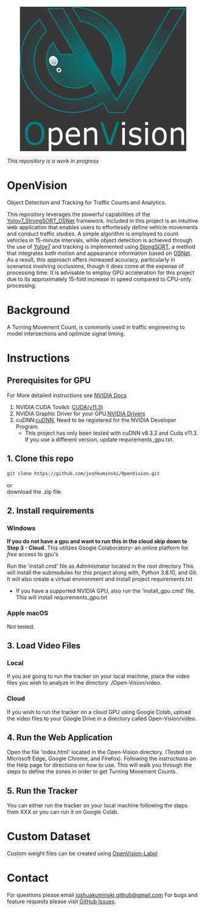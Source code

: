 <p align="center">
  <img src="https://github.com/joshkuminski/OpenVision/blob/main/Open-Vision/static/assets/OpenVisionA.png" alt="OpenVision">
</p>

_This repository is a work in progress_

# OpenVision
Object Detection and Tracking for Traffic Counts and Analytics.

This repository leverages the powerful capabilities of the [Yolov7_StrongSORT_OSNet](https://github.com/mikel-brostrom/Yolov7_StrongSORT_OSNet) 
framework. Included in this project is an intuitive web application that enables users to effortlessly define  vehicle
movements and conduct traffic studies. A simple algorithm is employed to count vehicles in 15-minute intervals, while 
object detection is achieved through the use of [Yolov7](https://github.com/WongKinYiu/yolov7) and 
tracking is implemented using [StongSORT](https://github.com/dyhBUPT/StrongSORT), a method that integrates both motion 
and appearance information based on [OSNet](https://github.com/KaiyangZhou/deep-person-reid). As a result, this approach 
offers increased accuracy, particularly in scenarios involving occlusions, though it does come at the expense of 
processing time. It is advisable to employ GPU acceleration for this project due to its approximately 15-fold increase 
in speed compared to CPU-only processing.

# Background
A Turning Movement Count, is commonly used in traffic engineering to model intersections and optimize signal timing.

# Instructions
## Prerequisites for GPU
For More detailed instructions see [NVIDIA Docs](https://docs.nvidia.com/deeplearning/cudnn/install-guide/index.html#install-windows)
1. NVIDIA CUDA Toolkit: [CUDA(v11.3)](https://developer.nvidia.com/cuda-11.3.0-download-archive)
2. NVIDIA Graphic Driver for your GPU.[NVIDIA Drivers](https://www.nvidia.com/Download/index.aspx?lang=en-us)
3. cuDNN:[cuDNN](https://developer.nvidia.com/cudnn), Need to be registered for the NVIDIA Developer Program.
   - This project has only been tested with cuDNN v8.3.2 and Cuda v11.3. If you use a different version, update requirements_gpu.txt.

## 1. Clone this repo
```bash
git clone https://github.com/joshkuminski/OpenVision.git
```
or                                                                                                                                    
download the .zip file 

## 2. Install requirements
### Windows
****If you do not have a gpu and want to run this in the cloud skip down to Step 3 - Cloud.****
This utilizes Google Colaboratory- an online platform for *free* access to gpu's

Run the 'install.cmd' file as *Administrator* located in the root directory
   This will install the submodules for this project along with, Python 3.8.10, and Git. It will also create a virtual 
   environment and install project requirements.txt
* If you have a supported NVIDIA GPU, also run the 'install_gpu.cmd' file. This will install requirements_gpu.txt
### Apple macOS
Not tested.

## 3. Load Video Files
### Local
If you are going to run the tracker on your local machine, place the video files you wish to analyze in the directory 
./Open-Vision/video.
### Cloud
If you wish to run the tracker on a cloud GPU using Google Colab, upload the video files to your Google Drive in a 
directory called Open-Vision/video.

## 4. Run the Web Application
Open the file 'index.html' located in the Open-Vision directory. (Tested on Microsoft Edge, Google Chrome, and Firefox).
Following the instructions on the Help page for directions on how to use. This will walk you through the steps to define 
the zones in order to get Turning Movement Counts.

## 5. Run the Tracker
You can either run the tracker on your local machine following the steps from XXX or you can run it on Google Colab.

# Custom Dataset
Custom weight files can be created using [OpenVision-Label]()

# Contact 
For questions please email joshuakuminski.github@gmail.com
For bugs and feature requests please visit [GitHub Issues](https://github.com/joshkuminski/OpenVision/issues).

